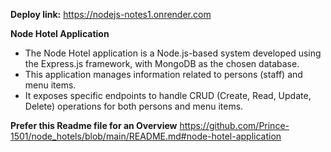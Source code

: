 
**Deploy link:** 
https://nodejs-notes1.onrender.com

**Node Hotel Application**
- The Node Hotel application is a Node.js-based system developed using the Express.js framework, with MongoDB as the chosen database.
- This application manages information related to persons (staff) and menu items. 
- It exposes specific endpoints to handle CRUD (Create, Read, Update, Delete) operations for both persons and menu items.

**Prefer this Readme file for an Overview**
https://github.com/Prince-1501/node_hotels/blob/main/README.md#node-hotel-application
